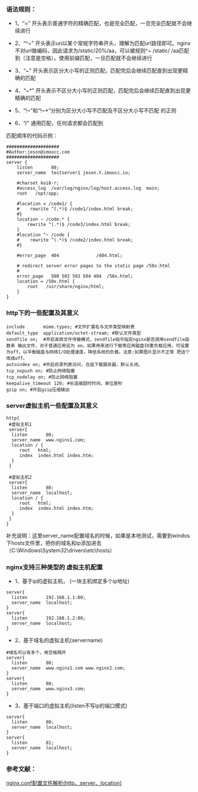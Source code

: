 ### 语法规则：
- 1、“=” 开头表示普通字符的精确匹配，也是完全匹配，一旦完全匹配就不会继续进行

- 2、“^~” 开头表示uri以某个常规字符串开头，理解为匹配url路径即可。nginx不对url做编码，因此请求为/static/20%/aa，可以被规则^~ /static/ /aa匹配到（注意是空格）。使用前缀匹配，一旦匹配就不会继续进行

- 3、“~” 开头表示区分大小写的正则匹配，匹配完后会继续匹配直到出现更精确的匹配

- 4、“~*” 开头表示不区分大小写的正则匹配，匹配完后会继续匹配直到出现更精确的匹配

- 5、“!~”和“!~*”分别为区分大小写不匹配及不区分大小写不匹配 的正则

- 6、“/” 通用匹配，任何请求都会匹配到

匹配顺序的代码示例：
```
####################
#Author:jeson@imoocc.com
####################
server {
    listen       80;
    server_name  testserver1 jeson.t.imoocc.io;

    #charset koi8-r;
    #access_log  /var/log/nginx/log/host.access.log  main;
    root   /opt/app;

    #location = /code1/ {
    #    rewrite ^(.*)$ /code1/index.html break;
    #}
    location ~ /code.* {
        rewrite ^(.*)$ /code3/index.html break;
    }
    #location ^~ /code {
    #    rewrite ^(.*)$ /code2/index.html break;
    #}

    #error_page  404              /404.html;

    # redirect server error pages to the static page /50x.html
    #
    error_page   500 502 503 504 404  /50x.html;
    location = /50x.html {
        root   /usr/share/nginx/html;
    }
}
```


### http下的一些配置及其意义
```
include       mime.types; #文件扩展名与文件类型映射表
default_type  application/octet-stream; #默认文件类型
sendfile on;  #开启高效文件传输模式，sendfile指令指定nginx是否调用sendfile函数来 输出文件，对于普通应用设为 on，如果用来进行下载等应用磁盘IO重负载应用，可设置 为off，以平衡磁盘与网络I/O处理速度，降低系统的负载。注意:如果图片显示不正常 把这个改成off。
autoindex on; #开启目录列表访问，合适下载服务器，默认关闭。
tcp_nopush on; #防止网络阻塞
tcp_nodelay on; #防止网络阻塞
keepalive_timeout 120; #长连接超时时间，单位是秒
gzip on; #开启gzip压缩输出
```


### server虚拟主机一些配置及其意义
```
http{
 #虚拟主机1
 server{
  listen       80;
  server_name  www.nginx1.com;
  location / {
     root   html;
     index  index.html index.htm;
  }
 }

 #虚拟主机2
 server{
  listen       80;
  server_name  localhost;
  location / {
     root   html;
     index  index.html index.htm;
  }
 }
}
```

补充说明：这里server_name配置域名的时候，如果是本地测试，需要到windos下hosts文件里，把你的域名和ip添加进去（C:\Windows\System32\drivers\etc\hosts）


### nginx支持三种类型的 虚拟主机配置

- 1、基于ip的虚拟主机， (一块主机绑定多个ip地址)
```
server{
  listen       192.168.1.1:80;
  server_name  localhost;
}
server{
  listen       192.168.1.2:80;
  server_name  localhost;
}
```

- 2、基于域名的虚拟主机(servername)
```
#域名可以有多个，用空格隔开
server{
  listen       80;
  server_name  www.nginx1.com www.nginx2.com;
}
server{
  listen       80;
  server_name  www.nginx3.com;
}
```

- 3、基于端口的虚拟主机(listen不写ip的端口模式)
```
server{
  listen       80;
  server_name  localhost;
}
server{
  listen       81;
  server_name  localhost;
}
```


### 参考文献：
[nginx.conf配置文件解析(http、server、location)](https://blog.csdn.net/chenweijiSun/article/details/70823482)
